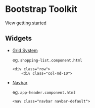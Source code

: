 # Bootstrap Toolkit

View [getting started](https://getbootstrap.com/docs/4.0/getting-started/introduction/)

## Widgets

* [Grid System](https://getbootstrap.com/docs/4.0/layout/grid/)

  eg. `shopping-list.component.html`
  
  ```
  <div class="row">
      <div class="col-md-10">
  ```

* [Navbar](https://getbootstrap.com/docs/4.0/components/navbar/)

  eg. `app-header.component.html`

  ```
  <nav class="navbar navbar-default">
  ```